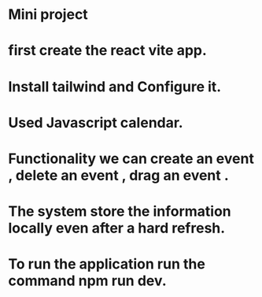 # Mini project
# first create the react vite app.
# Install tailwind  and Configure it.
# Used Javascript calendar.
# Functionality we can create an event , delete an event , drag an event .
# The system store the information locally even after a hard refresh.
# To run the application run the command npm run dev.
